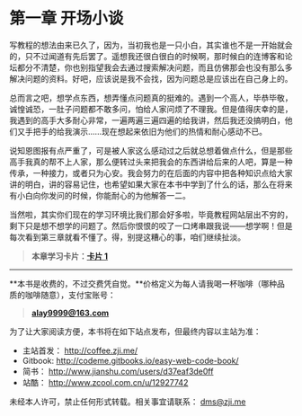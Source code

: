 第一章 开场小谈
===

写教程的想法由来已久了，因为，当初我也是一只小白，其实谁也不是一开始就会的，只不过闻道有先后罢了。遥想我还很白很白的时候啊，那时候白的连博客和论坛都分不清楚，你也别指望我会去通过搜索解决问题，而且仿佛那会也没有那么多解决问题的资料。好吧，应该说是我不会找，因为问题总是应该出在自己身上的。

总而言之吧，想学点东西，想弄懂点问题真的挺难的。遇到一个高人，毕恭毕敬，诚惶诚恐，一肚子问题都不敢多问，怕给人家问烦了不理我。但是值得庆幸的是，我遇到的高手大多耐心非常，一遍两遍三遍四遍的给我讲，然后我还没搞明白，他们又手把手的给我演示……现在想起来依旧为他们的热情和耐心感动不已。

说知恩图报有点严重了，可是被人家这么感动过之后就总想着做点什么，但是那些高手我真的帮不上人家，那么便转过头来把我会的东西讲给后来的人吧，算是一种传承，一种接力，或者只为心安。我会努力的在后面的内容中把各种知识点给大家讲的明白，讲的容易记住，也希望如果大家在本书中学到了什么的话，那么在将来有小白向你发问的时候，你能耐心的为他解答一二。

当然啦，其实你们现在的学习环境比我们那会好多啦，毕竟教程网站层出不穷的，剩下只是想不想学的问题了。然后你恨恨的咬了一口烤串跟我说——想学啊！但是每次看到第三章就看不懂了。得，别提这糟心的事，咱们继续扯淡。

> **本章学习卡片：[卡片 1](http://coffee.zji.me/card.html?name=chapter1)**

---

**本书是收费的，不过交费凭自觉。**价格定义为每人请我喝一杯咖啡（哪种品质的咖啡随意），支付宝账号：

> **alay9999@163.com**

为了让大家阅读方便，本书将在如下站点发布，但最终内容以主站为准：

* 主站首发： http://coffee.zji.me/
* Gitbook: http://codeme.gitbooks.io/easy-web-code-book/
* 简书： http://www.jianshu.com/users/d37eaf3de0ff
* 站酷： http://www.zcool.com.cn/u/12927742

未经本人许可，禁止任何形式转载。相关事宜请联系： dms@zji.me